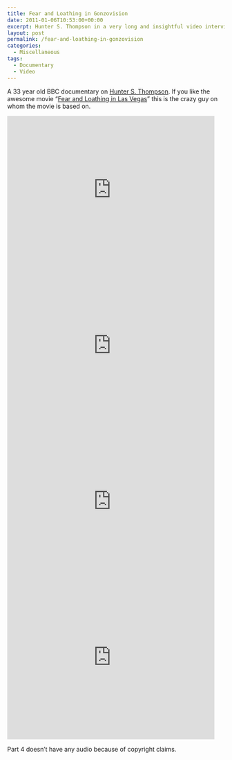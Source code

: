 ```yaml
---
title: Fear and Loathing in Gonzovision
date: 2011-01-06T10:53:00+00:00
excerpt: Hunter S. Thompson in a very long and insightful video interview.
layout: post
permalink: /fear-and-loathing-in-gonzovision
categories:
  - Miscellaneous
tags:
  - Documentary
  - Video
---
```

A 33 year old BBC documentary on [Hunter S. Thompson](https://en.wikipedia.org/wiki/Hunter_S._Thompson "Hunter S. Thompson"). If you like the awesome movie “[Fear and Loathing in Las Vegas](https://www.imdb.com/title/tt0120669/ "Fear and Loathing in Las Vegas")” this is the crazy guy on whom the movie is based on.

<iframe src="https://www.youtube-nocookie.com/embed/kngoOO7x7V8?rel=0" width="480" height="360" frameborder="0" allowfullscreen></iframe>

<iframe src="https://www.youtube-nocookie.com/embed/12mBKVJf-Rw?rel=0" width="480" height="360" frameborder="0" allowfullscreen></iframe>

<iframe src="https://www.youtube-nocookie.com/embed/kdhz3g4KyKw?rel=0" width="480" height="360" frameborder="0" allowfullscreen></iframe>

<iframe src="https://www.youtube-nocookie.com/embed/TAj76xsI5CE?rel=0" width="480" height="360" frameborder="0" allowfullscreen></iframe>

Part 4 doesn’t have any audio because of copyright claims.